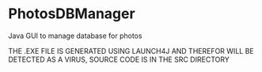 # PhotosDBManager
Java GUI to manage database for photos


THE .EXE FILE IS GENERATED USING LAUNCH4J AND THEREFOR WILL BE DETECTED AS A VIRUS, SOURCE CODE IS IN THE SRC DIRECTORY
